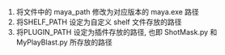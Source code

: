 1. 将文件中的 maya_path 修改为对应版本的 maya.exe 路径
2. 将SHELF_PATH 设定为自定义 shelf 文件存放的路径
3. 将PLUGIN_PATH 设定为插件存放的路径, 也即 ShotMask.py 和 MyPlayBlast.py 所存放的路径
